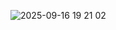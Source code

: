 ![2025-09-16 19 21 02](https://github.com/user-attachments/assets/801c13b8-4baf-4d2b-8ccd-86d3d315b016)
